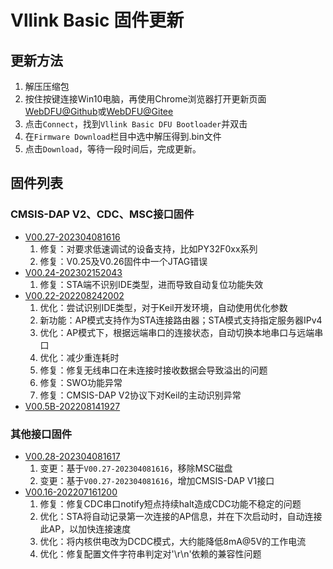 # Vllink Basic 固件更新

## 更新方法
1. 解压压缩包
2. 按住按键连接Win10电脑，再使用Chrome浏览器打开更新页面 [WebDFU@Github](https://devanlai.github.io/webdfu/dfu-util/)或[WebDFU@Gitee](https://talpachen.gitee.io/webdfu/dfu-util/)
3. 点击`Connect`，找到`Vllink Basic DFU Bootloader`并双击
4. 在`Firmware Download`栏目中选中解压得到.bin文件
5. 点击`Download`，等待一段时间后，完成更新。

## 固件列表
### CMSIS-DAP V2、CDC、MSC接口固件 
* [V00.27-202304081616](../_static/firmware/vllink_basic.SVCommon0027202304081616.zip)
  1. 修复：对要求低速调试的设备支持，比如PY32F0xx系列
  2. 修复：V0.25及V0.26固件中一个JTAG错误
* [V00.24-202302152043](../_static/firmware/vllink_basic.SVCommon0024202302152043.zip)
  1. 修复：STA端不识别IDE类型，进而导致自动复位功能失效
* [V00.22-202208242002](../_static/firmware/vllink_basic.SVCommon0022202208242002.zip)
  1. 优化：尝试识别IDE类型，对于Keil开发环境，自动使用优化参数
  2. 新功能：AP模式支持作为STA连接路由器；STA模式支持指定服务器IPv4
  3. 优化：AP模式下，根据远端串口的连接状态，自动切换本地串口与远端串口
  4. 优化：减少重连耗时
  5. 修复：修复无线串口在未连接时接收数据会导致溢出的问题
  6. 修复：SWO功能异常
  7. 修复：CMSIS-DAP V2协议下对Keil的主动识别异常
* [V00.5B-202208141927](../_static/firmware/vllink_basic.SVCommon005b202208141927.zip)

### 其他接口固件 
* [V00.28-202304081617](../_static/firmware/vllink_basic.SVCommon0028202304081617.zip)
  1. 变更：基于`V00.27-202304081616`，移除MSC磁盘
  2. 变更：基于`V00.27-202304081616`，增加CMSIS-DAP V1接口
* [V00.16-202207161200](../_static/firmware/vllink_basic.SVCommon0016202207161200.zip)
  1. 修复：修复CDC串口notify短点持续halt造成CDC功能不稳定的问题
  2. 优化：STA将自动记录第一次连接的AP信息，并在下次启动时，自动连接此AP，以加快连接速度
  3. 优化：将内核供电改为DCDC模式，大约能降低8mA@5V的工作电流
  4. 优化：修复配置文件字符串判定对'\r\n'依赖的兼容性问题
